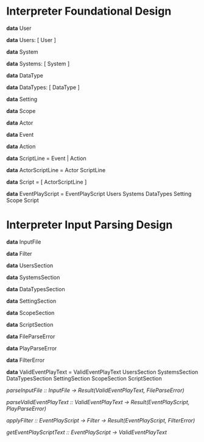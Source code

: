 # Interpreter Foundational Design

**data** User

**data** Users: [ User ]

**data** System

**data** Systems: [ System ]

**data** DataType

**data** DataTypes: [ DataType ]

**data** Setting

**data** Scope

**data** Actor

**data** Event

**data** Action

**data** ScriptLine = Event | Action

**data** ActorScriptLine = Actor ScriptLine

**data** Script = [ ActorScriptLine ]

**data** EventPlayScript = EventPlayScript Users Systems DataTypes Setting Scope Script

# Interpreter Input Parsing Design

**data** InputFile

**data** Filter

**data** UsersSection

**data** SystemsSection

**data** DataTypesSection

**data** SettingSection

**data** ScopeSection

**data** ScriptSection

**data** FileParseError

**data** PlayParseError

**data** FilterError

**data** ValidEventPlayText = ValidEventPlayText UsersSection SystemsSection DataTypesSection SettingSection ScopeSection ScriptSection

_parseInputFile :: InputFile -> Result(ValidEventPlayText, FileParseError)_

_parseValidEventPlayText :: ValidEventPlayText -> Result(EventPlayScript, PlayParseError)_

_applyFilter :: EventPlayScript -> Filter -> Result(EventPlayScript, FilterError)_

_getEventPlayScriptText :: EventPlayScript -> ValidEventPlayText_
